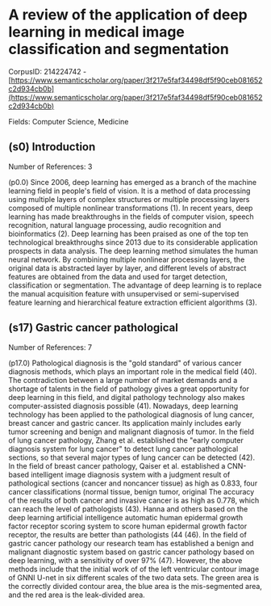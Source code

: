 # A review of the application of deep learning in medical image classification and segmentation

CorpusID: 214224742 - [https://www.semanticscholar.org/paper/3f217e5faf34498df5f90ceb081652c2d934cb0b](https://www.semanticscholar.org/paper/3f217e5faf34498df5f90ceb081652c2d934cb0b)

Fields: Computer Science, Medicine

## (s0) Introduction
Number of References: 3

(p0.0) Since 2006, deep learning has emerged as a branch of the machine learning field in people's field of vision. It is a method of data processing using multiple layers of complex structures or multiple processing layers composed of multiple nonlinear transformations (1). In recent years, deep learning has made breakthroughs in the fields of computer vision, speech recognition, natural language processing, audio recognition and bioinformatics (2). Deep learning has been praised as one of the top ten technological breakthroughs since 2013 due to its considerable application prospects in data analysis. The deep learning method simulates the human neural network. By combining multiple nonlinear processing layers, the original data is abstracted layer by layer, and different levels of abstract features are obtained from the data and used for target detection, classification or segmentation. The advantage of deep learning is to replace the manual acquisition feature with unsupervised or semi-supervised feature learning and hierarchical feature extraction efficient algorithms (3).
## (s17) Gastric cancer pathological
Number of References: 7

(p17.0) Pathological diagnosis is the "gold standard" of various cancer diagnosis methods, which plays an important role in the medical field (40). The contradiction between a large number of market demands and a shortage of talents in the field of pathology gives a great opportunity for deep learning in this field, and digital pathology technology also makes computer-assisted diagnosis possible (41). Nowadays, deep learning technology has been applied to the pathological diagnosis of lung cancer, breast cancer and gastric cancer. Its application mainly includes early tumor screening and benign and malignant diagnosis of tumor. In the field of lung cancer pathology, Zhang et al. established the "early computer diagnosis system for lung cancer" to detect lung cancer pathological sections, so that several major types of lung cancer can be detected (42). In the field of breast cancer pathology, Qaiser et al. established a CNN-based intelligent image diagnosis system with a judgment result of pathological sections (cancer and noncancer tissue) as high as 0.833, four cancer classifications (normal tissue, benign tumor, original The accuracy of the results of both cancer and invasive cancer is as high as 0.778, which can reach the level of pathologists (43). Hanna and others based on the deep learning artificial intelligence automatic human epidermal growth factor receptor scoring system to score human epidermal growth factor receptor, the results are better than pathologists (44 (46). In the field of gastric cancer pathology our research team has established a benign and malignant diagnostic system based on gastric cancer pathology based on deep learning, with a sensitivity of over 97% (47). However, the above methods include that the initial work of of the left ventricular contour image of GNNI U-net in six different scales of the two data sets. The green area is the correctly divided contour area, the blue area is the mis-segmented area, and the red area is the leak-divided area.
